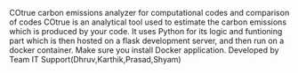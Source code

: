 COtrue carbon emissions analyzer for computational codes and comparison of codes COtrue is an analytical tool used to estimate the carbon emissions which is produced by your code. It uses Python for its logic and funtioning part which is then hosted on a flask development server, and then run on a docker container. Make sure you install Docker application. Developed by Team IT Support(Dhruv,Karthik,Prasad,Shyam)
